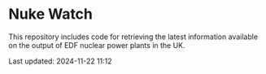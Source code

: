 # Nuke Watch

This repository includes code for retrieving the latest information available on the output of EDF nuclear power plants in the UK.

Last updated: 2024-11-22 11:12